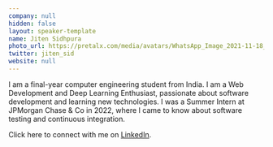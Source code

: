 ```yaml
---
company: null
hidden: false
layout: speaker-template
name: Jiten Sidhpura
photo_url: https://pretalx.com/media/avatars/WhatsApp_Image_2021-11-18_at_6.33.40_PM_FuO0R8r.jpeg
twitter: jiten_sid
website: null
---
```


I am a final-year computer engineering student from India. I am a Web Development and Deep Learning Enthusiast, passionate about software development and learning new technologies. I was a Summer Intern at JPMorgan Chase & Co in 2022, where I came to know about software testing and continuous integration.

Click here to connect with me on [LinkedIn](https://www.linkedin.com/in/jiten-sidhpura/).